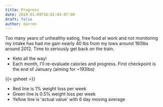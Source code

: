 ```yaml
---
title: Progress
date: 2019-01-09T16:02:03-07:00
draft: false
author: darren
---
```

Too many years of unhealthy eating, free food at work and not monitoring my intake has had me gain nearly 40 lbs from my lows around 160lbs around 2012.  Time to seriously get back on the train.

* Keto all the way!
* Each month, I'll re-evaluate calories and progress.  First checkpoint is the end of January (aiming for ~193lbs)

{{< gsheet >}}

* Red line is 1% weight loss per week
* Green line is 0.5% weight loss per week
* Yellow line is 'actual value' with 6 day moving average
